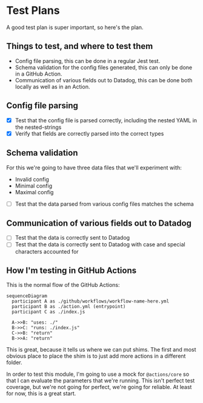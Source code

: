 # Test Plans

A good test plan is super important, so here's the plan.

## Things to test, and where to test them

- Config file parsing, this can be done in a regular Jest test.
- Schema validation for the config files generated, this can only be done in a GitHub Action.
- Communication of various fields out to Datadog, this can be done both locally as well as in an Action.

## Config file parsing

- [x] Test that the config file is parsed correctly, including the nested YAML in the nested-strings
- [x] Verify that fields are correctly parsed into the correct types

## Schema validation

For this we're going to have three data files that we'll experiment with:

- Invalid config
- Minimal config
- Maximal config

- [ ] Test that the data parsed from various config files matches the schema

## Communication of various fields out to Datadog

- [ ] Test that the data is correctly sent to Datadog
- [ ] Test that the data is correctly sent to Datadog with case and special characters accounted for

## How I'm testing in GitHub Actions

This is the normal flow of the GitHub Actions:

```mermaid
sequenceDiagram
  participant A as ./github/workflows/workflow-name-here.yml
  participant B as ./action.yml (entrypoint)
  participant C as ./index.js

  A->>B: "uses: ./"
  B->>C: "runs: ./index.js"
  C->>B: "return"
  B->>A: "return"
```

This is great, because it tells us where we can put shims. The first and most obvious place to place the shim is to just add more actions in a different folder.

In order to test this module, I'm going to use a mock for `@actions/core` so that I can evaluate the parameters that we're running. This isn't perfect test coverage, but we're not going for perfect, we're going for reliable. At least for now, this is a great start.